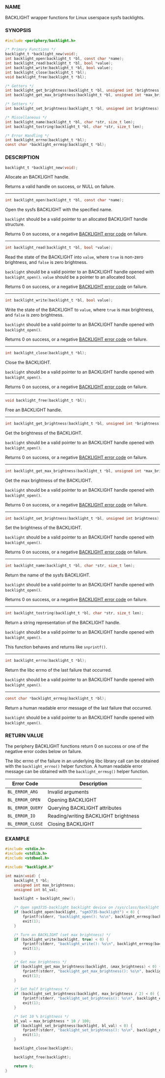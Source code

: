 ### NAME

BACKLIGHT wrapper functions for Linux userspace sysfs backlights.

### SYNOPSIS

``` c
#include <periphery/backlight.h>

/* Primary Functions */
backlight_t *backlight_new(void);
int backlight_open(backlight_t *bl, const char *name);
int backlight_read(backlight_t *bl, bool *value);
int backlight_write(backlight_t *bl, bool value);
int backlight_close(backlight_t *bl);
void backlight_free(backlight_t *bl);

/* Getters */
int backlight_get_brightness(backlight_t *bl, unsigned int *brightness);
int backlight_get_max_brightness(backlight_t *bl, unsigned int *max_brightness);

/* Setters */
int backlight_set_brightness(backlight_t *bl, unsigned int brightness);

/* Miscellaneous */
int backlight_name(backlight_t *bl, char *str, size_t len);
int backlight_tostring(backlight_t *bl, char *str, size_t len);

/* Error Handling */
int backlight_errno(backlight_t *bl);
const char *backlight_errmsg(backlight_t *bl);
```

### DESCRIPTION

``` c
backlight_t *backlight_new(void);
```
Allocate an BACKLIGHT handle.

Returns a valid handle on success, or NULL on failure.

------

``` c
int backlight_open(backlight_t *bl, const char *name);
```
Open the sysfs BACKLIGHT with the specified name.

`backlight` should be a valid pointer to an allocated BACKLIGHT handle structure.

Returns 0 on success, or a negative [BACKLIGHT error code](#return-value) on failure.

------

``` c
int backlight_read(backlight_t *bl, bool *value);
```
Read the state of the BACKLIGHT into `value`, where `true` is non-zero brightness, and `false` is zero brightness.

`backlight` should be a valid pointer to an BACKLIGHT handle opened with `backlight_open()`. `value` should be a pointer to an allocated bool.

Returns 0 on success, or a negative [BACKLIGHT error code](#return-value) on failure.

------

``` c
int backlight_write(backlight_t *bl, bool value);
```
Write the state of the BACKLIGHT to `value`, where `true` is max brightness, and `false` is zero brightness.

`backlight` should be a valid pointer to an BACKLIGHT handle opened with `backlight_open()`.

Returns 0 on success, or a negative [BACKLIGHT error code](#return-value) on failure.

------

``` c
int backlight_close(backlight_t *bl);
```
Close the BACKLIGHT.

`backlight` should be a valid pointer to an BACKLIGHT handle opened with `backlight_open()`.

Returns 0 on success, or a negative [BACKLIGHT error code](#return-value) on failure.

------

``` c
void backlight_free(backlight_t *bl);
```
Free an BACKLIGHT handle.

------

``` c
int backlight_get_brightness(backlight_t *bl, unsigned int *brightness);
```
Get the brightness of the BACKLIGHT.

`backlight` should be a valid pointer to an BACKLIGHT handle opened with `backlight_open()`.

Returns 0 on success, or a negative [BACKLIGHT error code](#return-value) on failure.

------

``` c
int backlight_get_max_brightness(backlight_t *bl, unsigned int *max_brightness);
```
Get the max brightness of the BACKLIGHT.

`backlight` should be a valid pointer to an BACKLIGHT handle opened with `backlight_open()`.

Returns 0 on success, or a negative [BACKLIGHT error code](#return-value) on failure.

------

``` c
int backlight_set_brightness(backlight_t *bl, unsigned int brightness);
```
Set the brightness of the BACKLIGHT.

`backlight` should be a valid pointer to an BACKLIGHT handle opened with `backlight_open()`.

Returns 0 on success, or a negative [BACKLIGHT error code](#return-value) on failure.

------

``` c
int backlight_name(backlight_t *bl, char *str, size_t len);
```
Return the name of the sysfs BACKLIGHT.

`backlight` should be a valid pointer to an BACKLIGHT handle opened with `backlight_open()`.

Returns 0 on success, or a negative [BACKLIGHT error code](#return-value) on failure.

------

``` c
int backlight_tostring(backlight_t *bl, char *str, size_t len);
```
Return a string representation of the BACKLIGHT handle.

`backlight` should be a valid pointer to an BACKLIGHT handle opened with `backlight_open()`.

This function behaves and returns like `snprintf()`.

------

``` c
int backlight_errno(backlight_t *bl);
```
Return the libc errno of the last failure that occurred.

`backlight` should be a valid pointer to an BACKLIGHT handle opened with `backlight_open()`.

------

``` c
const char *backlight_errmsg(backlight_t *bl);
```
Return a human readable error message of the last failure that occurred.

`backlight` should be a valid pointer to an BACKLIGHT handle opened with `backlight_open()`.

### RETURN VALUE

The periphery BACKLIGHT functions return 0 on success or one of the negative error codes below on failure.

The libc errno of the failure in an underlying libc library call can be obtained with the `backlight_errno()` helper function. A human readable error message can be obtained with the `backlight_errmsg()` helper function.

| Error Code            | Description                       |
|-----------------------|-----------------------------------|
| `BL_ERROR_ARG`       | Invalid arguments                 |
| `BL_ERROR_OPEN`      | Opening BACKLIGHT                       |
| `BL_ERROR_QUERY`     | Querying BACKLIGHT attributes           |
| `BL_ERROR_IO`        | Reading/writing BACKLIGHT brightness    |
| `BL_ERROR_CLOSE`     | Closing BACKLIGHT                       |

### EXAMPLE

``` c
#include <stdio.h>
#include <stdlib.h>
#include <stdbool.h>

#include "backlight.h"

int main(void) {
    backlight_t *bl;
    unsigned int max_brightness;
    unsigned int bl_val;

    backlight = backlight_new();

    /* Open sgm3735-backlight backlight device on /sys/class/backlight */
    if (backlight_open(backlight, "sgm3735-backlight") < 0) {
        fprintf(stderr, "backlight_open(): %s\n", backlight_errmsg(backlight));
        exit(1);
    }

    /* Turn on BACKLIGHT (set max brightness) */
    if (backlight_write(backlight, true) < 0) {
        fprintf(stderr, "backlight_write(): %s\n", backlight_errmsg(backlight));
        exit(1);
    }

    /* Get max brightness */
    if (backlight_get_max_brightness(backlight, &max_brightness) < 0) {
        fprintf(stderr, "backlight_get_max_brightness(): %s\n", backlight_errmsg(backlight));
        exit(1);
    }

    /* Set half brightness */
    if (backlight_set_brightness(backlight, max_brightness / 2) < 0) {
        fprintf(stderr, "backlight_set_brightness(): %s\n", backlight_errmsg(backlight));
        exit(1);
    }

    /* Set 10 % brightness */
    bl_val = max_brightness * 10 / 100;
    if (backlight_set_brightness(backlight, bl_val) < 0) {
        fprintf(stderr, "backlight_set_brightness(): %s\n", backlight_errmsg(backlight));
        exit(1);
    }

    backlight_close(backlight);

    backlight_free(backlight);

    return 0;
}
```

